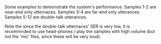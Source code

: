 Some examples to demonstrate the system's performance. 
Samples 1-2 are near-end only utternaces.
Samples 3-4 are far-end only utterances.
Samples 5-12 are double-talk utterances.

Note the since the double-talk utternaces' SER is very low, it is recommnded to use head-phones / play the samples with high volume (but not the 'mic' files, since these will be very loud).
